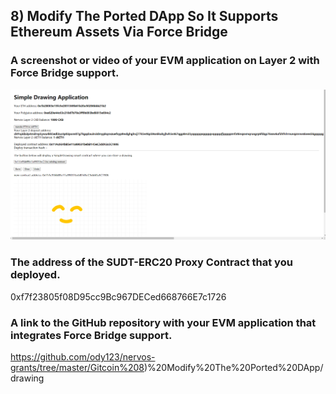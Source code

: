 ## 8) Modify The Ported DApp So It Supports Ethereum Assets Via Force Bridge

### A screenshot or video of your EVM application on Layer 2 with Force Bridge support.
![screenshot](task_08_01.png?raw=true "screenshot")

### The address of the SUDT-ERC20 Proxy Contract that you deployed.
0xf7f23805f08D95cc9Bc967DECed668766E7c1726

### A link to the GitHub repository with your EVM application that integrates Force Bridge support.
https://github.com/ody123/nervos-grants/tree/master/Gitcoin%208)%20Modify%20The%20Ported%20DApp/drawing